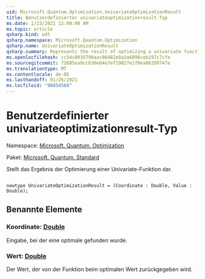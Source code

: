 ```yaml
---
uid: Microsoft.Quantum.Optimization.UnivariateOptimizationResult
title: Benutzerdefinierter univariateoptimizationresult-Typ
ms.date: 1/23/2021 12:00:00 AM
ms.topic: article
qsharp.kind: udt
qsharp.namespace: Microsoft.Quantum.Optimization
qsharp.name: UnivariateOptimizationResult
qsharp.summary: Represents the result of optimizing a univariate function.
ms.openlocfilehash: cc54c0035796aac86482e8a3a6896ceb197c7cfe
ms.sourcegitcommit: 71605ea9cc630e84e7ef29027e1f0ea06299747e
ms.translationtype: MT
ms.contentlocale: de-DE
ms.lasthandoff: 01/26/2021
ms.locfileid: "98854568"
---
```

# <a name="univariateoptimizationresult-user-defined-type"></a>Benutzerdefinierter univariateoptimizationresult-Typ

Namespace: [Microsoft. Quantum. Optimization](xref:Microsoft.Quantum.Optimization)

Paket: [Microsoft. Quantum. Standard](https://nuget.org/packages/Microsoft.Quantum.Standard)


Stellt das Ergebnis der Optimierung einer Univariate-Funktion dar.

```qsharp

newtype UnivariateOptimizationResult = (Coordinate : Double, Value : Double);
```



## <a name="named-items"></a>Benannte Elemente

### <a name="coordinate--double"></a>Koordinate: [Double](xref:microsoft.quantum.lang-ref.double)

Eingabe, bei der eine optimale gefunden wurde.
### <a name="value--double"></a>Wert: [Double](xref:microsoft.quantum.lang-ref.double)

Der Wert, der von der Funktion beim optimalen Wert zurückgegeben wird.